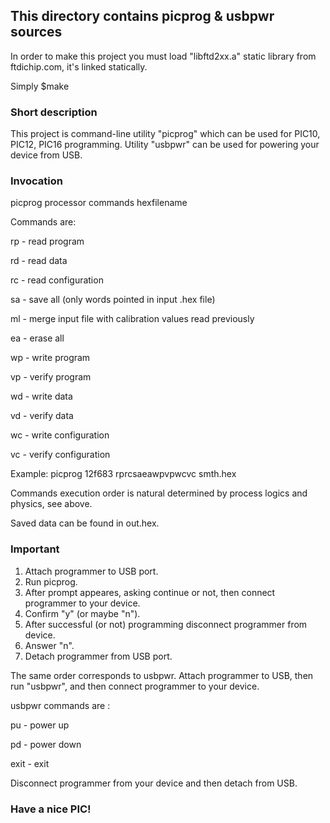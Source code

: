 ## This directory contains picprog & usbpwr sources

In order to make this project you must load "libftd2xx.a" static library from ftdichip.com, it's linked statically.

Simply $make

### Short description

This project is command-line utility "picprog" which can be used for PIC10, PIC12, PIC16 programming.
Utility "usbpwr" can be used for powering your device from USB.

### Invocation

picprog processor commands hexfilename

Commands are:

rp  - read program

rd  - read data

rc  - read configuration

sa  - save all (only words pointed in input .hex file)

ml  - merge input file with calibration values read previously

ea  - erase all

wp  - write program

vp  - verify program

wd  - write data

vd  - verify data

wc  - write configuration

vc  - verify configuration


Example: picprog 12f683 rprcsaeawpvpwcvc smth.hex

Commands execution order is natural determined by process logics and physics, see above.

Saved data can be found in out.hex.

### Important

1. Attach programmer to USB port.
2. Run picprog.
3. After prompt appeares, asking continue or not, then connect programmer to your device.
4. Confirm "y" (or maybe "n").
5. After successful (or not) programming disconnect programmer from device.
6. Answer "n".
7. Detach programmer from USB port.

The same order corresponds to usbpwr. Attach programmer to USB, then run "usbpwr", and then connect programmer to your device. 

usbpwr commands are :

pu  - power up

pd  - power down

exit  - exit

Disconnect programmer from your device and then detach from USB.




### Have a nice PIC!
